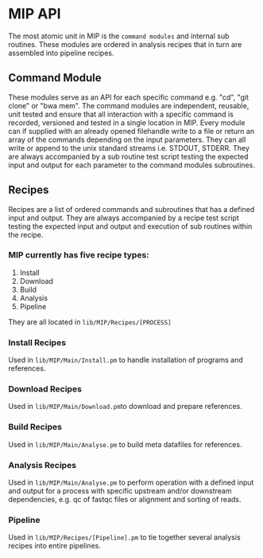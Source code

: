 # MIP API

The most atomic unit in MIP is the `command modules` and internal sub routines. These modules are ordered in analysis recipes that in turn are assembled into pipeline recipes.

## Command Module
These modules serve as an API for each specific command e.g. "cd", "git clone" or "bwa mem". The command modules are independent, reusable, unit tested and ensure that all interaction with a specific command is recorded, versioned and tested in a single location in MIP. Every module can if supplied with an already opened filehandle write to a file or return an array of the commands depending on the input parameters. They can all write or append to the unix standard streams i.e. STDOUT, STDERR. They are always accompanied by a sub routine test script testing the expected input and output for each parameter to the command modules subroutines.

## Recipes
Recipes are a list of ordered commands and subroutines that has a defined input and output. They are always accompanied by a recipe test script testing the expected input and output and execution of sub routines within the recipe.

### MIP currently has five recipe types:
1. Install
2. Download
3. Build
4. Analysis
5. Pipeline

They are all located in `lib/MIP/Recipes/[PROCESS]`

### Install Recipes
Used in `lib/MIP/Main/Install.pm` to handle installation of programs and references.

### Download Recipes
Used in `lib/MIP/Main/Download.pm`to download and prepare references. 

### Build Recipes
Used in `lib/MIP/Main/Analyse.pm` to build meta datafiles for references.

### Analysis Recipes
Used in `lib/MIP/Main/Analyse.pm` to perform operation with a defined input and output for a process with specific upstream and/or downstream dependencies, e.g. qc of fastqc files or alignment and sorting of reads.

### Pipeline
Used in `lib/MIP/Recipes/[Pipeline].pm` to tie together several analysis recipes into entire pipelines.
